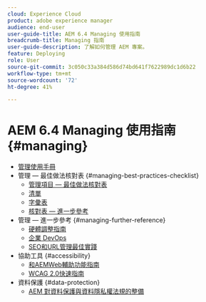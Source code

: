 ```yaml
---
cloud: Experience Cloud
product: adobe experience manager
audience: end-user
user-guide-title: AEM 6.4 Managing 使用指南
breadcrumb-title: Managing 指南
user-guide-description: 了解如何管理 AEM 專案。
feature: Deploying
role: User
source-git-commit: 3c050c33a384d586d74bd641f7622989dc1d6b22
workflow-type: tm+mt
source-wordcount: '72'
ht-degree: 41%

---
```



# AEM 6.4 Managing 使用指南 {#managing}

+ [管理使用手冊](home.md)
+ 管理 — 最佳做法核對表 {#managing-best-practices-checklist}
   + [管理項目 — 最佳做法核對表](best-practices.md)
   + [清單](best-practices-checklist.md)
   + [字彙表](best-practices-glossary.md)
   + [核對表 — 進一步參考](best-practices-further-reference.md)
+ 管理 — 進一步參考 {#managing-further-reference}
   + [硬體調整指南](hardware-sizing-guidelines.md)
   + [企業 DevOps](enterprise-devops.md)
   + [SEO和URL管理最佳實踐](seo-and-url-management.md)
+ 協助工具 {#accessibility}
   + [和AEMWeb輔助功能指南](web-accessibility.md)
   + [WCAG 2.0快速指南](qg-wcag.md)
+ 資料保護 {#data-protection}
   + [AEM 對資料保護與資料隱私權法規的整備](data-protection-and-privacy.md)
